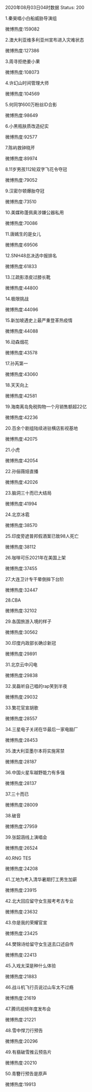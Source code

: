 2020年08月03日04时数据
Status: 200

1.秦昊唱小白船威胁导演组

微博热度:159082

2.澳大利亚维多利亚州宣布进入灾难状态

微博热度:127386

3.周寻拒绝姜小果

微博热度:108073

4.许幻山时间管理大师

微博热度:104569

5.何同学600万粉丝ID合影

微博热度:98649

6.小黑瓶肤质改造纪实

微博热度:92577

7.陈屿救钟晓芹

微博热度:89974

8.11岁男孩112轮双字飞花令夺冠

微博热度:79052

9.汉密尔顿爆胎夺冠

微博热度:73510

10.美媒称蓬佩奥涉嫌公器私用

微博热度:70086

11.唐嫣生的是女儿

微博热度:69506

12.SNH48总决选中报排名

微博热度:61833

13.江疏影漆皮过膝长靴

微博热度:44800

14.极限挑战

微博热度:44096

15.新加坡遇史上最严重登革热疫情

微博热度:44088

16.动森烟花

微博热度:43578

17.孙芮第一

微博热度:43060

18.天天向上

微博热度:42581

19.海南离岛免税购物一个月销售额超22亿

微博热度:42236

20.百余个剧组陆续进驻横店影视基地

微博热度:42075

21.小虎

微博热度:42054

22.孙俪薇娅直播

微博热度:42026

23.脑洞三十而已大结局

微博热度:41994

24.北京冰雹

微博热度:38570

25.印度旁遮普邦假酒案已致98人死亡

微博热度:38112

26.咖啡可乐2021年在美国上架

微博热度:37455

27.大连卫计专干晕倒摔下台阶

微博热度:32447

28.CBA

微博热度:32102

29.各国旅游入境的样子

微博热度:30562

30.印度内政部长确诊新冠

微博热度:29891

31.北京云中闪电

微博热度:29838

32.吴磊听自己唱的rap笑到半夜

微博热度:29032

33.繁花官宣胡歌

微博热度:28557

34.三星电子关闭在华最后一家电脑厂

微博热度:28453

35.澳大利亚墨尔本将实施宵禁

微博热度:28187

36.中国火星车越野能力有多强

微博热度:28137

37.三十而已

微博热度:28009

38.破音

微博热度:27959

39.张韶涵线上演唱会

微博热度:26524

40.RNG TES

微博热度:24208

41.工地为考入清华暑期打工男生加薪

微博热度:23915

42.北大回应留守女生报考考古专业

微博热度:23632

43.你是我的荣耀官宣

微博热度:23425

44.樊锦诗给留守女生送去口述自传

微博热度:22413

45.入戏太深是种什么体验

微博热度:21883

46.战斗机飞行员说过山车太不过瘾

微博热度:21619

47.腾讯视频年度发布会

微博热度:21221

48.雪中悍刀行预告

微博热度:20296

49.有翡破雪推云预告片

微博热度:20210

50.青簪行预告是原声

微博热度:19913

